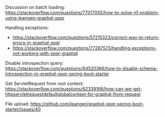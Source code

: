 Discussion on batch loading: https://stackoverflow.com/questions/77017055/how-to-solve-n1-problem-using-leangen-graphql-spqr

Handling exceptions:
  - https://stackoverflow.com/questions/57215323/correct-way-to-return-errors-in-graphql-spqr
  - https://stackoverflow.com/questions/77287573/handling-exceptions-not-working-with-spqr-graphql

Disable introspection query: https://stackoverflow.com/questions/64520366/how-to-disable-schema-introspection-in-graphql-spqr-spring-boot-starter

Get ServletRequest from root context: https://stackoverflow.com/questions/62339166/how-can-we-get-httpservletrequestdefaultglobalcontext-for-graphql-from-request

File upload: https://github.com/leangen/graphql-spqr-spring-boot-starter/issues/40